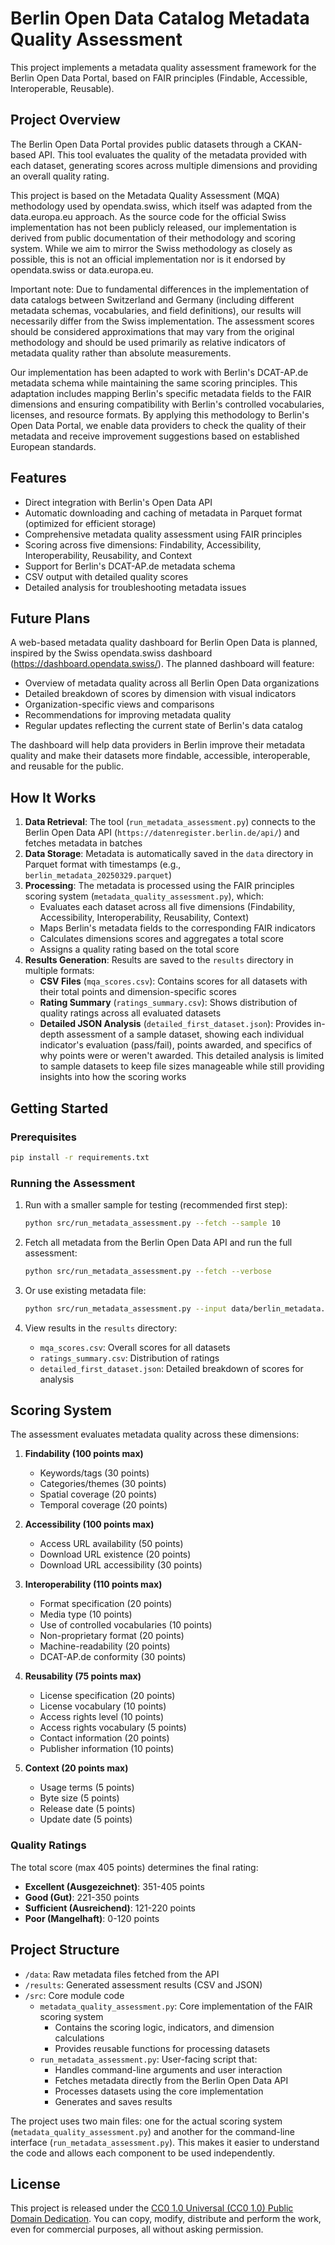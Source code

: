 # Berlin Open Data Catalog Metadata Quality Assessment

This project implements a metadata quality assessment framework for the Berlin Open Data Portal, based on FAIR principles (Findable, Accessible, Interoperable, Reusable).

## Project Overview

The Berlin Open Data Portal provides public datasets through a CKAN-based API. This tool evaluates the quality of the metadata provided with each dataset, generating scores across multiple dimensions and providing an overall quality rating.

This project is based on the Metadata Quality Assessment (MQA) methodology used by opendata.swiss, which itself was adapted from the data.europa.eu approach. As the source code for the official Swiss implementation has not been publicly released, our implementation is derived from public documentation of their methodology and scoring system. While we aim to mirror the Swiss methodology as closely as possible, this is not an official implementation nor is it endorsed by opendata.swiss or data.europa.eu.

Important note: Due to fundamental differences in the implementation of data catalogs between Switzerland and Germany (including different metadata schemas, vocabularies, and field definitions), our results will necessarily differ from the Swiss implementation. The assessment scores should be considered approximations that may vary from the original methodology and should be used primarily as relative indicators of metadata quality rather than absolute measurements.

Our implementation has been adapted to work with Berlin's DCAT-AP.de metadata schema while maintaining the same scoring principles. This adaptation includes mapping Berlin's specific metadata fields to the FAIR dimensions and ensuring compatibility with Berlin's controlled vocabularies, licenses, and resource formats. By applying this methodology to Berlin's Open Data Portal, we enable data providers to check the quality of their metadata and receive improvement suggestions based on established European standards.

## Features

- Direct integration with Berlin's Open Data API
- Automatic downloading and caching of metadata in Parquet format (optimized for efficient storage)
- Comprehensive metadata quality assessment using FAIR principles
- Scoring across five dimensions: Findability, Accessibility, Interoperability, Reusability, and Context
- Support for Berlin's DCAT-AP.de metadata schema
- CSV output with detailed quality scores
- Detailed analysis for troubleshooting metadata issues

## Future Plans

A web-based metadata quality dashboard for Berlin Open Data is planned, inspired by the Swiss opendata.swiss dashboard (https://dashboard.opendata.swiss/). The planned dashboard will feature:

- Overview of metadata quality across all Berlin Open Data organizations
- Detailed breakdown of scores by dimension with visual indicators
- Organization-specific views and comparisons
- Recommendations for improving metadata quality
- Regular updates reflecting the current state of Berlin's data catalog

The dashboard will help data providers in Berlin improve their metadata quality and make their datasets more findable, accessible, interoperable, and reusable for the public.

## How It Works

1. **Data Retrieval**: The tool (`run_metadata_assessment.py`) connects to the Berlin Open Data API (`https://datenregister.berlin.de/api/`) and fetches metadata in batches
2. **Data Storage**: Metadata is automatically saved in the `data` directory in Parquet format with timestamps (e.g., `berlin_metadata_20250329.parquet`)
3. **Processing**: The metadata is processed using the FAIR principles scoring system (`metadata_quality_assessment.py`), which:
   - Evaluates each dataset across all five dimensions (Findability, Accessibility, Interoperability, Reusability, Context)
   - Maps Berlin's metadata fields to the corresponding FAIR indicators
   - Calculates dimensions scores and aggregates a total score
   - Assigns a quality rating based on the total score
4. **Results Generation**: Results are saved to the `results` directory in multiple formats:
   - **CSV Files** (`mqa_scores.csv`): Contains scores for all datasets with their total points and dimension-specific scores
   - **Rating Summary** (`ratings_summary.csv`): Shows distribution of quality ratings across all evaluated datasets
   - **Detailed JSON Analysis** (`detailed_first_dataset.json`): Provides in-depth assessment of a sample dataset, showing each individual indicator's evaluation (pass/fail), points awarded, and specifics of why points were or weren't awarded. This detailed analysis is limited to sample datasets to keep file sizes manageable while still providing insights into how the scoring works

## Getting Started

### Prerequisites

```bash
pip install -r requirements.txt
```

### Running the Assessment

1. Run with a smaller sample for testing (recommended first step):

   ```bash
   python src/run_metadata_assessment.py --fetch --sample 10
   ```

2. Fetch all metadata from the Berlin Open Data API and run the full assessment:

   ```bash
   python src/run_metadata_assessment.py --fetch --verbose
   ```

3. Or use existing metadata file:

   ```bash
   python src/run_metadata_assessment.py --input data/berlin_metadata.csv
   ```

4. View results in the `results` directory:
   - `mqa_scores.csv`: Overall scores for all datasets
   - `ratings_summary.csv`: Distribution of ratings
   - `detailed_first_dataset.json`: Detailed breakdown of scores for analysis

## Scoring System

The assessment evaluates metadata quality across these dimensions:

1. **Findability (100 points max)**
   - Keywords/tags (30 points)
   - Categories/themes (30 points)
   - Spatial coverage (20 points)
   - Temporal coverage (20 points)

2. **Accessibility (100 points max)**
   - Access URL availability (50 points)
   - Download URL existence (20 points)
   - Download URL accessibility (30 points)

3. **Interoperability (110 points max)**
   - Format specification (20 points)
   - Media type (10 points)
   - Use of controlled vocabularies (10 points)
   - Non-proprietary format (20 points)
   - Machine-readability (20 points)
   - DCAT-AP.de conformity (30 points)

4. **Reusability (75 points max)**
   - License specification (20 points)
   - License vocabulary (10 points)
   - Access rights level (10 points)
   - Access rights vocabulary (5 points)
   - Contact information (20 points)
   - Publisher information (10 points)

5. **Context (20 points max)**
   - Usage terms (5 points)
   - Byte size (5 points)
   - Release date (5 points)
   - Update date (5 points)

### Quality Ratings

The total score (max 405 points) determines the final rating:

- **Excellent (Ausgezeichnet)**: 351-405 points
- **Good (Gut)**: 221-350 points
- **Sufficient (Ausreichend)**: 121-220 points
- **Poor (Mangelhaft)**: 0-120 points

## Project Structure

- `/data`: Raw metadata files fetched from the API
- `/results`: Generated assessment results (CSV and JSON)
- `/src`: Core module code
  - `metadata_quality_assessment.py`: Core implementation of the FAIR scoring system
    - Contains the scoring logic, indicators, and dimension calculations
    - Provides reusable functions for processing datasets
  - `run_metadata_assessment.py`: User-facing script that:
    - Handles command-line arguments and user interaction
    - Fetches metadata directly from the Berlin Open Data API
    - Processes datasets using the core implementation
    - Generates and saves results

The project uses two main files: one for the actual scoring system (`metadata_quality_assessment.py`) and another for the command-line interface (`run_metadata_assessment.py`). This makes it easier to understand the code and allows each component to be used independently.

## License

This project is released under the [CC0 1.0 Universal (CC0 1.0) Public Domain Dedication](https://creativecommons.org/publicdomain/zero/1.0/). You can copy, modify, distribute and perform the work, even for commercial purposes, all without asking permission.